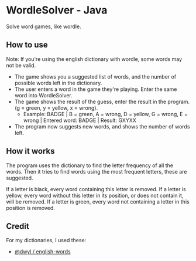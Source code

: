 # WordleSolver - Java

Solve word games, like wordle. 

## How to use

Note: If you're using the english dictionary with wordle, some words may not be valid. 

* The game shows you a suggested list of words, and the number of possible words left in the dictionary.
* The user enters a word in the game they're playing. Enter the same word into WordleSolver.
* The game shows the result of the guess, enter the result in the program. (g = green, y = yellow, x = wrong). 
  * Example: BADGE | B = green, A = wrong, D = yellow, G = wrong, E = wrong | Entered word: BADGE | Result: GXYXX
* The program now suggests new words, and shows the number of words left.

## How it works

The program uses the dictionary to find the letter frequency of all the words. Then it tries to find words using the most frequent letters, these are suggested.

If a letter is black, every word containing this letter is removed. 
If a letter is yellow, every word without this letter in its position, or does not contain it, will be removed.
If a letter is green, every word not containing a letter in this position is removed. 

## Credit

For my dictionaries, I used these: 

* [@dwyl / english-words](https://github.com/dwyl/english-words)




